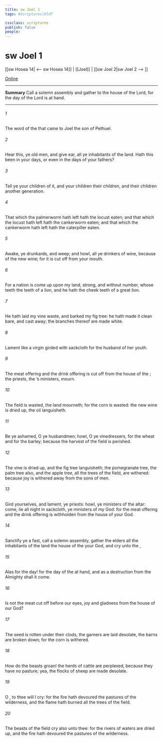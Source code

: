 ```yaml
---
title: sw Joel 1
tags: #Scriptures\OldT

cssclass: scriptures
publish: false
people:
---
```


# sw Joel 1
[[sw Hosea 14| <-- sw Hosea 14]] | [[Joel]] | [[sw Joel 2|sw Joel 2 --> ]]

[Online](https://churchofjesuschrist.org/study/scriptures/ot/joel/1?lang=eng)

---
__Summary__
Call a solemn assembly and gather to the house of the Lord, for the day of the Lord is at hand.

---
###### 1 
The word of the  that came to Joel the son of Pethuel.

###### 2 
Hear this, ye old men, and give ear, all ye inhabitants of the land. Hath this been in your days, or even in the days of your fathers?

###### 3 
Tell ye your children of it, and  your children  their children, and their children another generation.

###### 4 
That which the palmerworm hath left hath the locust eaten; and that which the locust hath left hath the cankerworm eaten; and that which the cankerworm hath left hath the caterpiller eaten.

###### 5 
Awake, ye drunkards, and weep; and howl, all ye drinkers of wine, because of the new wine; for it is cut off from your mouth.

###### 6 
For a nation is come up upon my land, strong, and without number, whose teeth  the teeth of a lion, and he hath the cheek teeth of a great lion.

###### 7 
He hath laid my vine waste, and barked my fig tree: he hath made it clean bare, and cast  away; the branches thereof are made white.

###### 8 
Lament like a virgin girded with sackcloth for the husband of her youth.

###### 9 
The meat offering and the drink offering is cut off from the house of the ; the priests, the ’s ministers, mourn.

###### 10 
The field is wasted, the land mourneth; for the corn is wasted: the new wine is dried up, the oil languisheth.

###### 11 
Be ye ashamed, O ye husbandmen; howl, O ye vinedressers, for the wheat and for the barley; because the harvest of the field is perished.

###### 12 
The vine is dried up, and the fig tree languisheth; the pomegranate tree, the palm tree also, and the apple tree,  all the trees of the field, are withered: because joy is withered away from the sons of men.

###### 13 
Gird yourselves, and lament, ye priests: howl, ye ministers of the altar: come, lie all night in sackcloth, ye ministers of my God: for the meat offering and the drink offering is withholden from the house of your God.

###### 14 
Sanctify ye a fast, call a solemn assembly, gather the elders  all the inhabitants of the land  the house of the  your God, and cry unto the ,

###### 15 
Alas for the day! for the day of the   at hand, and as a destruction from the Almighty shall it come.

###### 16 
Is not the meat cut off before our eyes,  joy and gladness from the house of our God?

###### 17 
The seed is rotten under their clods, the garners are laid desolate, the barns are broken down; for the corn is withered.

###### 18 
How do the beasts groan! the herds of cattle are perplexed, because they have no pasture; yea, the flocks of sheep are made desolate.

###### 19 
O , to thee will I cry: for the fire hath devoured the pastures of the wilderness, and the flame hath burned all the trees of the field.

###### 20 
The beasts of the field cry also unto thee: for the rivers of waters are dried up, and the fire hath devoured the pastures of the wilderness.

